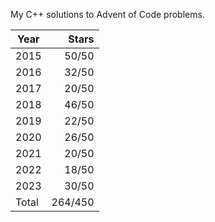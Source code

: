 My C++ solutions to Advent of Code problems.

| Year  |  Stars  |
|-------|--------:|
| 2015  |  50/50  |
| 2016  |  32/50  |
| 2017  |  20/50  |
| 2018  |  46/50  |
| 2019  |  22/50  |
| 2020  |  26/50  |
| 2021  |  20/50  |
| 2022  |  18/50  |
| 2023  |  30/50  |
| Total | 264/450 |
